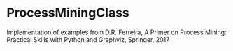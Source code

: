 # ProcessMiningClass
Implementation of examples from D.R. Ferreira, A Primer on Process Mining: Practical Skills with Python and Graphviz, Springer, 2017
